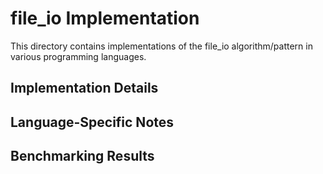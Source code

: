 # file_io Implementation

This directory contains implementations of the file_io algorithm/pattern in various programming languages.

## Implementation Details

## Language-Specific Notes

## Benchmarking Results

